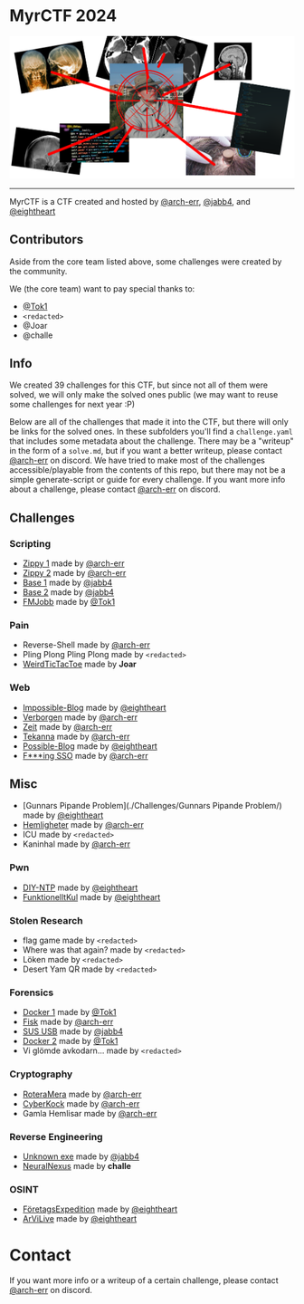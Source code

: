 # MyrCTF 2024

![logo](./Assets/Banner.png)

---
MyrCTF is a CTF created and hosted by [@arch-err](https://github.com/arch-err), [@jabb4](https://github.com/jabb4), and [@eightheart](https://github.com/eightheart)


## Contributors
Aside from the core team listed above, some challenges were created by the community.

We (the core team) want to pay special thanks to:
- [@Tok1](https://github.com/tokfrans03)
- `<redacted>`
- @Joar
- @challe


## Info

We created 39 challenges for this CTF, but since not all of them were solved, we will only make the solved ones public (we may want to reuse some challenges for next year :P)

Below are all of the challenges that made it into the CTF, but there will only be links for the solved ones.
In these subfolders you'll find a `challenge.yaml` that includes some metadata about the challenge.
There may be a "writeup" in the form of a `solve.md`, but if you want a better writeup, please contact [@arch-err](https://github.com/arch-err) on discord.
We have tried to make most of the challenges accessible/playable from the contents of this repo, but there may not be a simple generate-script or guide for every challenge. If you want more info about a challenge, please contact [@arch-err](https://github.com/arch-err) on discord.


## Challenges

### Scripting
- [Zippy 1](./Challenges/Zippy_1/) made by [@arch-err](https://github.com/arch-err)
- [Zippy 2](./Challenges/Zippy_2/) made by [@arch-err](https://github.com/arch-err)
- [Base 1](./Challenges/Base_1/) made by [@jabb4](https://github.com/jabb4)
- [Base 2](./Challenges/Base_2/) made by [@jabb4](https://github.com/jabb4)
- [FMJobb](./Challenges/FMJobb/) made by [@Tok1](https://github.com/tokfrans03)


### Pain
- Reverse-Shell made by [@arch-err](https://github.com/arch-err)
- Pling Plong Pling Plong made by `<redacted>`
- [WeirdTicTacToe](./Challenges/WeirdTicTacToe) made by **Joar**


### Web
- [Impossible-Blog](./Challenges/Impossible-Blog/) made by [@eightheart](https://app.hackthebox.com/profile/1052332)
- [Verborgen](./Challenges/Verborgen/) made by [@arch-err](https://github.com/arch-err)
- [Zeit](./Challenges/Zeit/) made by [@arch-err](https://github.com/arch-err)
- [Tekanna](./Challenges/Tekanna/) made by [@arch-err](https://github.com/arch-err)
- [Possible-Blog](./Challenges/Possible-Blog/) made by [@eightheart](https://app.hackthebox.com/profile/1052332)
- [F***ing SSO](./Challenges/F---ing_SSO/) made by [@arch-err](https://github.com/arch-err)


## Misc
- [Gunnars Pipande Problem](./Challenges/Gunnars Pipande Problem/) made by [@eightheart](https://app.hackthebox.com/profile/1052332)
- [Hemligheter](./Challenges/Hemligheter/) made by [@arch-err](https://github.com/arch-err)
- ICU made by `<redacted>`
- Kaninhal made by [@arch-err](https://github.com/arch-err)


### Pwn
- [DIY-NTP](./Challenges/DIY-NTP/) made by [@eightheart](https://app.hackthebox.com/profile/1052332)
- [FunktionelltKul](./Challenges/FunktionelltKul/) made by [@eightheart](https://app.hackthebox.com/profile/1052332)


### Stolen Research
- flag game made by `<redacted>`
- Where was that again? made by `<redacted>`
- Löken made by `<redacted>`
- Desert Yam QR made by `<redacted>`


### Forensics
- [Docker 1](./Challenges/Docker_1/) made by [@Tok1](https://github.com/tokfrans03)
- [Fisk](./Challenges/Fisk/) made by [@arch-err](https://github.com/arch-err)
- [SUS USB](./Challenges/SUS_USB/) made by [@jabb4](https://github.com/jabb4)
- [Docker 2](./Challenges/Docker_2/) made by [@Tok1](https://github.com/tokfrans03)
- Vi glömde avkodarn...  made by `<redacted>`


### Cryptography
- [RoteraMera](./Challenges/RoteraMera/) made by [@arch-err](https://github.com/arch-err)
- [CyberKock](./Challenges/CyberKock/) made by [@arch-err](https://github.com/arch-err)
- Gamla Hemlisar made by [@arch-err](https://github.com/arch-err)


### Reverse Engineering
- [Unknown exe](./Challenges/Unknown_exe/) made by [@jabb4](https://github.com/jabb4)
- [NeuralNexus](./Challenges/NeuralNexus/) made by **challe**


### OSINT
- [FöretagsExpedition](./Challenges/FöretagsExpedition/) made by [@eightheart](https://app.hackthebox.com/profile/1052332)
- [ArViLive](./Challenges/ArViLive/) made by [@eightheart](https://app.hackthebox.com/profile/1052332)



# Contact
If you want more info or a writeup of a certain challenge, please contact [@arch-err](https://github.com/arch-err) on discord.
